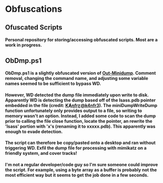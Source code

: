 # Obfuscations
## Ofuscated Scripts

#### Personal repository for storing/accessing obfuscated scripts. Most are a work in progress. 

## ObDmp.ps1
#### ObDmp.ps1 is a slightly obfuscated version of [Out-Minidump](https://github.com/PowerShellMafia/PowerSploit/blob/master/Exfiltration/Out-Minidump.ps1). Comment removal, changing the command name, and adjusting some variable names seemed to be sufficient to bypass WD.

#### However, WD detected the dump file immediately upon write to disk. Apparently WD is detecting the dump based off of the lsass.pdb pointer embedded in the file (credit: [ƘȺƞfrƹ@k4nfr3](https://www.bussink.net/lsass-minidump-file-seen-as-malicious-by-mcafee-av/)). The miniDumpWriteDump function unfortunately only provides output to a file, so writing to memory wasn't an option. Instead, I added some code to scan the dump prior to calling the file close function, locate the pointer, an rewrite the 'lsass' portion with 'x's (renaming it to xxxxx.pdb). This apparently was enough to evade detection.

#### The script can therefore be copy/pasted onto a desktop and ran without triggering WD. Exfil the dump file for processing with mimikatz on a friendly system, and cover tracks!

#### I'm not a regular developer/code guy so I'm sure someone could improve the script. For example, using a byte array as a buffer is probably not the most efficient way but it seems to get the job done in a few seconds.
